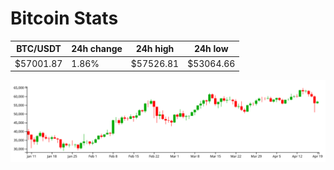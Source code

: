 # Bitcoin Stats

BTC/USDT|24h change|24h high|24h low|
|---|---|---|---|
|$57001.87|1.86%|$57526.81|$53064.66|

<img src="./chart.svg">
